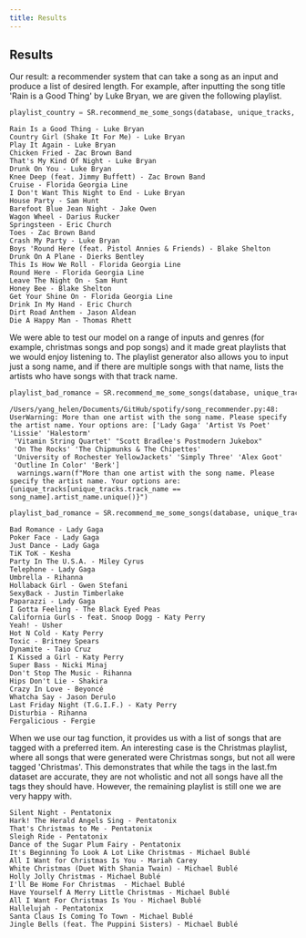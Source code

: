 ```yaml
---
title: Results
---
```


## Results

Our result: a recommender system that can take a song as an input and produce a list of desired length. For example, after inputting the song title 'Rain is a Good Thing' by Luke Bryan, we are given the following playlist.

```python
playlist_country = SR.recommend_me_some_songs(database, unique_tracks, 'Rain Is a Good Thing', 'Luke Bryan')
```


    Rain Is a Good Thing - Luke Bryan
    Country Girl (Shake It For Me) - Luke Bryan
    Play It Again - Luke Bryan
    Chicken Fried - Zac Brown Band
    That's My Kind Of Night - Luke Bryan
    Drunk On You - Luke Bryan
    Knee Deep (feat. Jimmy Buffett) - Zac Brown Band
    Cruise - Florida Georgia Line
    I Don't Want This Night to End - Luke Bryan
    House Party - Sam Hunt
    Barefoot Blue Jean Night - Jake Owen
    Wagon Wheel - Darius Rucker
    Springsteen - Eric Church
    Toes - Zac Brown Band
    Crash My Party - Luke Bryan
    Boys 'Round Here (feat. Pistol Annies & Friends) - Blake Shelton
    Drunk On A Plane - Dierks Bentley
    This Is How We Roll - Florida Georgia Line
    Round Here - Florida Georgia Line
    Leave The Night On - Sam Hunt
    Honey Bee - Blake Shelton
    Get Your Shine On - Florida Georgia Line
    Drink In My Hand - Eric Church
    Dirt Road Anthem - Jason Aldean
    Die A Happy Man - Thomas Rhett
   
  
We were able to test our model on a range of inputs and genres (for example, christmas songs and pop songs) and it made great playlists that we would enjoy listening to. The playlist generator also allows you to input just a song name, and if there are multiple songs with that name, lists the artists who have songs with that track name. 

```python
playlist_bad_romance = SR.recommend_me_some_songs(database, unique_tracks,'Bad Romance')
```

    /Users/yang_helen/Documents/GitHub/spotify/song_recommender.py:48: UserWarning: More than one artist with the song name. Please specify the artist name. Your options are: ['Lady Gaga' 'Artist Vs Poet' 'Lissie' 'Halestorm'
     'Vitamin String Quartet' "Scott Bradlee's Postmodern Jukebox"
     'On The Rocks' 'The Chipmunks & The Chipettes'
     'University of Rochester YellowJackets' 'Simply Three' 'Alex Goot'
     'Outline In Color' 'Berk']
      warnings.warn(f"More than one artist with the song name. Please specify the artist name. Your options are: {unique_tracks[unique_tracks.track_name == song_name].artist_name.unique()}")

```python
playlist_bad_romance = SR.recommend_me_some_songs(database, unique_tracks, 'Bad Romance', 'Lady Gaga')
```

    Bad Romance - Lady Gaga
    Poker Face - Lady Gaga
    Just Dance - Lady Gaga
    TiK ToK - Kesha
    Party In The U.S.A. - Miley Cyrus
    Telephone - Lady Gaga
    Umbrella - Rihanna
    Hollaback Girl - Gwen Stefani
    SexyBack - Justin Timberlake
    Paparazzi - Lady Gaga
    I Gotta Feeling - The Black Eyed Peas
    California Gurls - feat. Snoop Dogg - Katy Perry
    Yeah! - Usher
    Hot N Cold - Katy Perry
    Toxic - Britney Spears
    Dynamite - Taio Cruz
    I Kissed a Girl - Katy Perry
    Super Bass - Nicki Minaj
    Don't Stop The Music - Rihanna
    Hips Don't Lie - Shakira
    Crazy In Love - Beyoncé
    Whatcha Say - Jason Derulo
    Last Friday Night (T.G.I.F.) - Katy Perry
    Disturbia - Rihanna
    Fergalicious - Fergie
    
 When we use our tag function, it provides us with a list of songs that are tagged with a preferred item. An interesting case is the Christmas playlist, where all songs that were generated were Christmas songs, but not all were tagged 'Christmas'. This demonstrates that while the tags in the last.fm dataset are accurate, they are not wholistic and not all songs have all the tags they should have. However, the remaining playlist is still one we are very happy with. 
    
    Silent Night - Pentatonix
    Hark! The Herald Angels Sing - Pentatonix
    That's Christmas to Me - Pentatonix
    Sleigh Ride - Pentatonix
    Dance of the Sugar Plum Fairy - Pentatonix
    It's Beginning To Look A Lot Like Christmas - Michael Bublé
    All I Want for Christmas Is You - Mariah Carey
    White Christmas (Duet With Shania Twain) - Michael Bublé	
    Holly Jolly Christmas - Michael Bublé	
    I'll Be Home For Christmas	- Michael Bublé	
    Have Yourself A Merry Little Christmas - Michael Bublé	
    All I Want For Christmas Is You	- Michael Bublé	
    Hallelujah - Pentatonix	
    Santa Claus Is Coming To Town - Michael Bublé	
    Jingle Bells (feat. The Puppini Sisters) - Michael Bublé	
    
